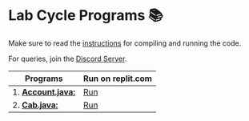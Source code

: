 # Lab Cycle Programs 📚

Make sure to read the [instructions](../../README.md) for compiling and running the code.

For queries, join the [Discord Server](https://discord.gg/5PNFxQF2nz).

| Programs                                 | Run on replit.com                                             |
| ---------------------------------------- | ------------------------------------------------------------- |
| 1. **[Account.java:](lab/Account.java)** | [Run](https://replit.com/@WOLVERINE0911/Account#Account.java) |
| 2. **[Cab.java:](lab/Cab.java)**         | [Run](https://replit.com/@WOLVERINE0911/Cab#Main.java)        |
